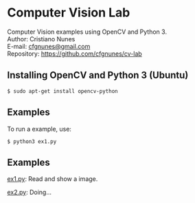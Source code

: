 # Computer Vision Lab
Computer Vision examples using OpenCV and Python 3.  
Author: Cristiano Nunes  
E-mail: <cfgnunes@gmail.com>  
Repository: https://github.com/cfgnunes/cv-lab

## Installing OpenCV and Python 3 (Ubuntu)

```
$ sudo apt-get install opencv-python
```

## Examples
To run a example, use:

```
$ python3 ex1.py
```

## Examples

[ex1.py](https://github.com/cfgnunes/cv-lab/blob/ex1.py): Read and show a image.

[ex2.py](https://github.com/cfgnunes/cv-lab/blob/ex2.py): Doing...


